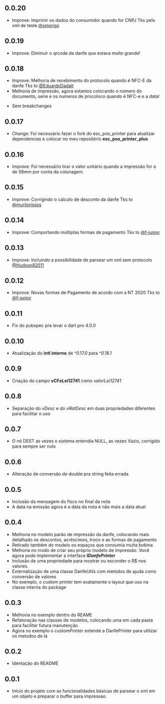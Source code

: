 ## 0.0.20
* Improve: Imprimir os dados do consumidor quando for CNPJ Tks pelo xml de teste [@smorigo](https://github.com/smorigo)

## 0.0.19
* Improve: Diminuir o qrcode da danfe que estava muito grande!

## 0.0.18
* Improve: Melhoria de recebimento do protocolo quando é NFC-E da danfe Tks to [@EduardoDadalt](https://github.com/EduardoDadalt)
* Melhoria de impressão, agora estamos colocando o número do documento, serie e os numeros de procoloco quando é NFC-e e a data!
- Sem breakchanges


## 0.0.17
* Change:  Foi necessário fazer o fork do esc_pos_printer para atualizar dependencias e colocar no meu repositório **esc_pos_printer_plus**

## 0.0.16
* Improve:  Foi necessário tirar o valor unitário quando a impressão for a de 58mm por conta da colunagem.



## 0.0.15
* Improve: Corrigindo o calculo de desconto da danfe Tks to [@murilorissos](https://github.com/murilorissos)


## 0.0.14
* Improve: Comportando múltiplas formas de pagamento Tks to [@f-junior](https://github.com/f-junior)


## 0.0.13
* Improve: Incluindo a possibilidade de parsear um xml sem protocolo [@Hudson82011](https://github.com/Hudson82011)

## 0.0.12
* Improve: Novas formas de Pagamento de acordo com a NT 2020 Tks to [@f-junior](https://github.com/f-junior)

## 0.0.11
* Fix do pubspec pra levar o dart pro 4.0.0

## 0.0.10
* Atualização do **intl interno** de   *^0.17.0* para *^0.18.1*

## 0.0.9
* Criação do campo **vCFeLei12741** como *valorLei12741*

## 0.0.8
* Separação do *vDesc* e do *vRatDesc* em duas propriedades diferentes para facilitar o uso

## 0.0.7
* O nó DEST as vezes o sistema entendia NULL, as vezes Vazio, corrigido para sempre ser nulo


## 0.0.6
* Alteração de conversão de double pra string feita errada


## 0.0.5
* Inclusão da mensagem do fisco no final da nota
* A data na emissão agora é a data da nota e não mais a data atual

## 0.0.4
* Melhoria no modelo parão de impressão da danfe, colocando mais detalhado os descontos, acréscimos, troco e as formas de pagamento
* Retirado também do modelo os espaços que consumia muita bobina
* Melhoria no modo de criar seu próprio modelo de impressão. Você agora pode implementar a interface ***IDanfePrinter*** 
* Inclusão de uma propriedade para mostrar ou esconder o R$ nos valores.
* Externalização de uma classe DanfeUtils com metodos de ajuda como conversão de valores
* No exemplo, o custom printer tem exatamente o layout que uso na classe interna do package


## 0.0.3
* Melhoria no exemplo dentro do REAME
* Refatoração nas classes de modelos, colocando uma em cada pasta para facilitar futura manutenção
* Agora no exemplo o customPrinter extende a DanfePrinter para utilizar os metodos de lá

## 0.0.2
* Identação do README


## 0.0.1
* Início do projeto com as funcionalidades básicas de parsear o xml em um objeto e preparar o buffer para impressao.
